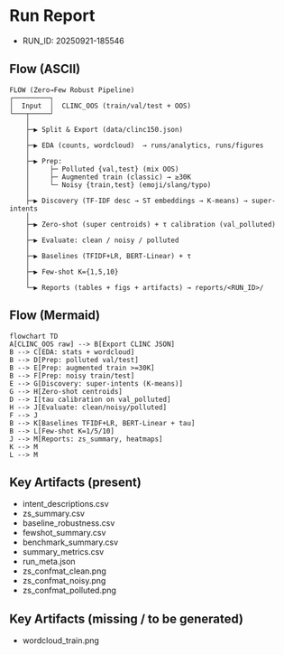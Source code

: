 # Run Report

- RUN_ID: 20250921-185546

## Flow (ASCII)

```text
FLOW (Zero→Few Robust Pipeline)
┌─────────┐
│  Input  │  CLINC_OOS (train/val/test + OOS)
└───┬─────┘
    │
    ├─▶ Split & Export (data/clinc150.json)
    │
    ├─▶ EDA (counts, wordcloud)  → runs/analytics, runs/figures
    │
    ├─▶ Prep:
    │     ├─ Polluted {val,test} (mix OOS)
    │     ├─ Augmented train (classic) → ≥30K
    │     └─ Noisy {train,test} (emoji/slang/typo)
    │
    ├─▶ Discovery (TF-IDF desc → ST embeddings → K-means) → super-intents
    │
    ├─▶ Zero-shot (super centroids) + τ calibration (val_polluted)
    │
    ├─▶ Evaluate: clean / noisy / polluted
    │
    ├─▶ Baselines (TFIDF+LR, BERT-Linear) + τ
    │
    ├─▶ Few-shot K={1,5,10}
    │
    └─▶ Reports (tables + figs + artifacts) → reports/<RUN_ID>/
```

## Flow (Mermaid)

```mermaid
flowchart TD
A[CLINC_OOS raw] --> B[Export CLINC JSON]
B --> C[EDA: stats + wordcloud]
B --> D[Prep: polluted val/test]
B --> E[Prep: augmented train >=30K]
B --> F[Prep: noisy train/test]
E --> G[Discovery: super-intents (K-means)]
G --> H[Zero-shot centroids]
D --> I[tau calibration on val_polluted]
H --> J[Evaluate: clean/noisy/polluted]
F --> J
B --> K[Baselines TFIDF+LR, BERT-Linear + tau]
B --> L[Few-shot K=1/5/10]
J --> M[Reports: zs_summary, heatmaps]
K --> M
L --> M
```

## Key Artifacts (present)
- intent_descriptions.csv
- zs_summary.csv
- baseline_robustness.csv
- fewshot_summary.csv
- benchmark_summary.csv
- summary_metrics.csv
- run_meta.json
- zs_confmat_clean.png
- zs_confmat_noisy.png
- zs_confmat_polluted.png

## Key Artifacts (missing / to be generated)
- wordcloud_train.png
